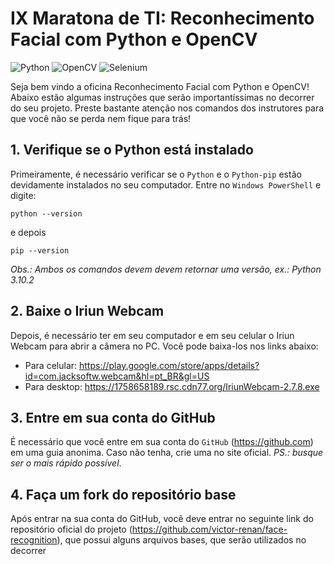 # IX Maratona de TI: Reconhecimento Facial com Python e OpenCV

![Python](https://img.shields.io/badge/python-3670A0?style=for-the-badge&logo=python&logoColor=ffdd54)
![OpenCV](https://img.shields.io/badge/OpenCV-5C3EE8.svg?style=for-the-badge&logo=OpenCV&logoColor=white)
![Selenium](https://img.shields.io/badge/Selenium-43B02A.svg?style=for-the-badge&logo=Selenium&logoColor=white)

Seja bem vindo a oficina Reconhecimento Facial com Python e OpenCV! Abaixo estão algumas instruções que serão importantíssimas no decorrer do seu projeto. Preste bastante atenção nos comandos dos instrutores para que você não se perda nem fique para trás!


## 1. Verifique se o Python está instalado

Primeiramente, é necessário verificar se o `Python` e o `Python-pip` estão devidamente instalados no seu computador. Entre no `Windows PowerShell` e digite:
```
python --version
```
e depois
```
pip --version
```
*Obs.: Ambos os comandos devem devem retornar uma versão, ex.: Python 3.10.2*

## 2. Baixe o Iriun Webcam

Depois, é necessário ter em seu computador e em seu celular o Iriun Webcam para abrir a câmera no PC. Você pode baixa-los nos links abaixo:
- Para celular: https://play.google.com/store/apps/details?id=com.jacksoftw.webcam&hl=pt_BR&gl=US
- Para desktop: https://1758658189.rsc.cdn77.org/IriunWebcam-2.7.8.exe

## 3. Entre em sua conta do GitHub

É necessário que você entre em sua conta do `GitHub` (https://github.com) em uma guia anonima. Caso não tenha, crie uma no site oficial. *PS.: busque ser o mais rápido possível*.

## 4. Faça um fork do repositório base

Após entrar na sua conta do GitHub, você deve entrar no seguinte link do repositório oficial do projeto (https://github.com/victor-renan/face-recognition), que possui alguns arquivos bases, que serão utilizados no decorrer

